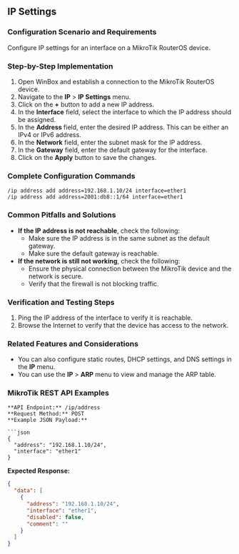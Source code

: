 ## IP Settings

### Configuration Scenario and Requirements

Configure IP settings for an interface on a MikroTik RouterOS device.

### Step-by-Step Implementation

1. Open WinBox and establish a connection to the MikroTik RouterOS device.
2. Navigate to the **IP** > **IP Settings** menu.
3. Click on the **+** button to add a new IP address.
4. In the **Interface** field, select the interface to which the IP address should be assigned.
5. In the **Address** field, enter the desired IP address. This can be either an IPv4 or IPv6 address.
6. In the **Network** field, enter the subnet mask for the IP address.
7. In the **Gateway** field, enter the default gateway for the interface.
8. Click on the **Apply** button to save the changes.

### Complete Configuration Commands

```text
/ip address add address=192.168.1.10/24 interface=ether1
/ip address add address=2001:db8::1/64 interface=ether1
```

### Common Pitfalls and Solutions

- **If the IP address is not reachable**, check the following:
  - Make sure the IP address is in the same subnet as the default gateway.
  - Make sure the default gateway is reachable.
- **If the network is still not working**, check the following:
  - Ensure the physical connection between the MikroTik device and the network is secure.
  - Verify that the firewall is not blocking traffic.

### Verification and Testing Steps

1. Ping the IP address of the interface to verify it is reachable.
2. Browse the Internet to verify that the device has access to the network.

### Related Features and Considerations

- You can also configure static routes, DHCP settings, and DNS settings in the **IP** menu.
- You can use the **IP** > **ARP** menu to view and manage the ARP table.

### MikroTik REST API Examples

```text
**API Endpoint:** /ip/address
**Request Method:** POST
**Example JSON Payload:**

```json
{
  "address": "192.168.1.10/24",
  "interface": "ether1"
}
```

**Expected Response:**

```json
{
  "data": [
    {
      "address": "192.168.1.10/24",
      "interface": "ether1",
      "disabled": false,
      "comment": ""
    }
  ]
}
```